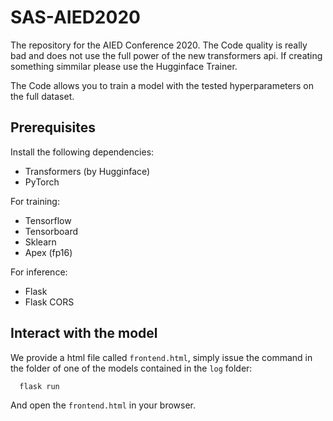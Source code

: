 # SAS-AIED2020
The repository for the AIED Conference 2020. The Code quality is really bad and does not use the full power of the new transformers api. If creating something simmilar please use the Hugginface Trainer. 

The Code allows you to train a model with the tested hyperparameters on the full dataset.

## Prerequisites
Install the following dependencies:
 - Transformers (by Hugginface)
 - PyTorch

For training:
 - Tensorflow
 - Tensorboard
 - Sklearn
 - Apex (fp16)

For inference:
 - Flask
 - Flask CORS

## Interact with the model
We provide a html file called `frontend.html`, simply issue the command in the folder of one of the models contained in the `log` folder:
```
  flask run
```
And open the `frontend.html` in your browser.
